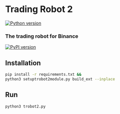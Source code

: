 # Trading Robot 2
[![Python version](https://img.shields.io/pypi/pyversions/binance-connector)](https://www.python.org/downloads/)

### The trading robot for Binance
[![PyPI version](https://img.shields.io/pypi/v/binance-connector)](https://pypi.python.org/pypi/binance-connector)

## Installation
```bash
pip install -r requirements.txt &&
python3 setuptrobot2module.py build_ext --inplace
```

## Run
```bash
python3 trobot2.py
```
